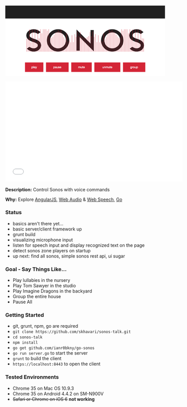 ![Screenshot](https://raw.githubusercontent.com/skhavari/sonos-talk/master/websrc/assets/screenshot.png)

<iframe width="560" height="315" src="//www.youtube.com/embed/6ukosPxiMNA" frameborder="0" allowfullscreen></iframe>

**Description:** Control Sonos with voice commands

**Why:** Explore [AngularJS][angular], [Web Audio][h5a] & [Web Speech][h5s], [Go][go]

[angular]: https://angularjs.org/
[h5a]: http://www.w3.org/TR/webaudio/
[h5s]: https://dvcs.w3.org/hg/speech-api/raw-file/tip/speechapi.html
[go]: http://golang.org

### Status

* basics aren't there yet...
* basic server/client framework up
* grunt build
* visualizing microphone input
* listen for speech input and display recognized text on the page
* detect sonos zone players on startup
* up next: find all sonos, simple sonos rest api, ui sugar

### Goal - Say Things Like...

* Play lullabies in the nursery
* Play Tom Sawyer in the studio
* Play Imagine Dragons in the backyard
* Group the entire house
* Pause All

### Getting Started

 * git, grunt, npm, go are required
 * `git clone https://github.com/skhavari/sonos-talk.git`
 * `cd sonos-talk`
 * `npm install`
 * `go get github.com/ianr0bkny/go-sonos`
 * `go run server.go` to start the server
 * `grunt` to build the client
 * `https://localhost:8443` to open the client

### Tested Environments

* Chrome 35 on Mac OS 10.9.3
* Chrome 35 on Android 4.4.2 on SM-N900V
* ~~Safari or Chrome on iOS 6~~ **not working**
